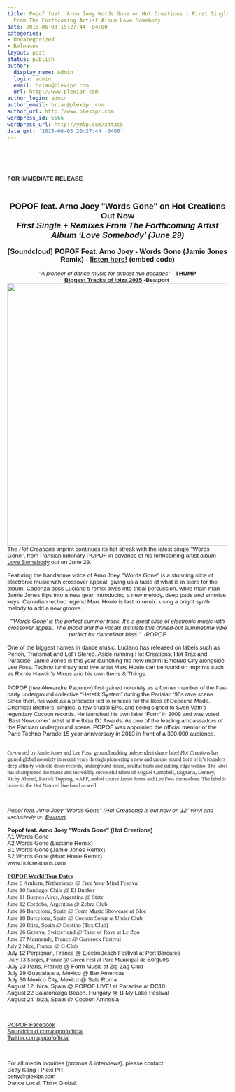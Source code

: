 ```yaml
---
title: Popof feat. Arno Joey W​ords Gone on Hot Creations | First Single + Remixes
  From The Forthcoming Artist Album Love Somebody
date: 2015-06-03 15:27:44 -04:00
categories:
- Uncategorized
- Releases
layout: post
status: publish
author:
  display_name: Admin
  login: admin
  email: brian@plexipr.com
  url: http://www.plexipr.com
author_login: admin
author_email: brian@plexipr.com
author_url: http://www.plexipr.com
wordpress_id: 6566
wordpress_url: http://ymlp.com/z4t3cS
date_gmt: '2015-06-03 20:27:44 -0400'
---
```


<p><html><br />
<head><br />
<meta http-equiv="Content-Type" content="text/html; charset=UTF-8"/></head><br />
<body>
<div class="page" title="Page 1"><b><span style="font-size: 10pt;"><span style="font-family: arial, helvetica, sans-serif;">FOR IMMEDIATE RELEASE</span></span></b></div>
<div class="page" title="Page 1"><b><span style="font-size: 10pt;"><span style="font-family: arial, helvetica, sans-serif;"><br /></span></span></b></div>
<div class="page" title="Page 1"><b><span style="font-size: 10pt;"><span style="font-family: arial, helvetica, sans-serif;"><br /></span></span></b></div>
<div><span style="font-size: 10pt;"><span style="font-family: arial, helvetica, sans-serif;"><br /></span></span></div>
<div style="text-align: center;"><span style="font-size: 14pt;"><b><span style="font-family: arial, helvetica, sans-serif;">POPOF feat. Arno Joey "W​ords Gone" on Hot Creations Out Now</span></b></span></div>
<div style="text-align: center;"><span style="font-family: arial, helvetica, sans-serif;"><span style="font-size: 14pt;"><b><i>First Single + Remixes From The Forthcoming Artist Album &lsquo;Love Somebody&rsquo; (June 29)</i></b></span><br /></span></div>
<div><span style="font-size: 10pt;"><span style="font-size: 12pt;"><span style="font-family: arial, helvetica, sans-serif;"><br /></span></span></span></div>
<div style="text-align: center;"><span style="font-size: 10pt;"><span style="font-size: 12pt;"><span style="font-family: arial, helvetica, sans-serif;"><b>[Soundcloud] POPOF Feat. Arno Joey - Words Gone (Jamie Jones Remix) - <a href="https://soundcloud.com/hot-creations/popof-feat-arno-joey-words-gone-jamie-jones-remix?in=hot-creations/sets/popof-feat-arno-joey-words-gone-ep">listen here!</a> (embed code)</b><br /></span></span></span></div>
<div>
<div><span style="font-size: 10pt;"><span style="font-family: arial, helvetica, sans-serif;"><br /></span></span></div>
<div style="text-align: center;"><span style="font-size: 10pt;"><span style="font-family: arial, helvetica, sans-serif;"><i>"A pioneer of dance music for almost two decades"</i> -<b><a href="https://thump.vice.com/en_au/article/popof-on-old-history-new-albums-and-life-as-a-french-tekno-vagabond"> THUMP</a></b></span></span></div>
<div style="text-align: center;"><span style="font-size: 10pt;"><b><span style="font-family: arial, helvetica, sans-serif;"><a href="https://news.beatport.com/features/15-top-djs-predict-the-biggest-tracks-of-ibizas-2015-season/#6">Biggest Tracks of Ibiza 2015</a>&nbsp;-</span></b></span><b style="font-size: 13px;"><span style="font-family: arial, helvetica, sans-serif;">Beatport&nbsp;</span></b></div>
<div style="text-align: center;"><span style="font-family: arial, helvetica, sans-serif;"><img style="border: 0pt none;" width="600" height="600" src="http://img.ymlp.com/plexipr_POPOFWordsGoneDigitalSleeve01_1.jpg" /></span></div>
<div><span style="font-size: 10pt;"><span style="font-family: arial, helvetica, sans-serif;">The <i>Hot Creations </i>imprint continues its hot streak with the latest single "Words Gone", from Parisian luminary POPOF in advance of his forthcoming artist album <span style="text-decoration: underline;">Love Somebody</span>&nbsp;out on June 29.</span></span></div>
<div><span style="font-size: 10pt;"><span style="font-family: arial, helvetica, sans-serif;"><br /></span></span></div>
<div><span style="font-size: 10pt;"><span style="font-family: arial, helvetica, sans-serif;">Featuring the handsome voice of Arno Joey, "Words Gone" is a stunning slice of electronic music with crossover appeal, giving us a taste of what is in store for the album. Cadenza boss Luciano&rsquo;s remix dives into tribal percussion, while main man Jamie Jones flips into a new gear, introducing a new melody, deep pads and emotive keys. Canadian techno legend Marc Houle is last to remix, using a bright synth melody to add a new groove.</span></span></div>
<div><span style="font-size: 10pt;"><span style="font-family: arial, helvetica, sans-serif;"><br /></span></span></div>
<div style="text-align: center;"><span style="font-size: 10pt;"><i><span style="font-family: arial, helvetica, sans-serif;">"'Words Gone&rsquo; is the perfect summer track. It&rsquo;s a great slice of electronic music with crossover appeal. The mood and the vocals distillate this </span><span style="font-family: arial, helvetica, sans-serif;">chilled-out summetime vibe perfect for dancefloor bliss." </span></i><span style="font-size: 10pt;"><span style="font-family: arial, helvetica, sans-serif;">&shy; -POPOF</span></span></span></div>
<div><span style="font-size: 10pt;"><span style="font-size: 10pt;"><span style="font-family: arial, helvetica, sans-serif;"><br /></span></span></span></div>
<div>
<div><span style="font-family: arial, helvetica, sans-serif; font-size: 10pt;">One of the biggest names in dance music, Luciano has released on labels such as Perlon, Transmat and Lo&shy;Fi Stereo. Aside running Hot Creations, Hot Trax and Paradise, Jamie Jones is this year launching his new imprint Emerald City alongside Lee Foss. Techno luminary and live artist Marc Houle can be found on imprints such as Richie Hawtin&rsquo;s Minus and his own Items &amp; Things.</span></div>
</div>
<div>&nbsp;</div>
<div><span style="font-family: arial, helvetica, sans-serif; font-size: 13px;">POPOF (nee Alexandre Paounov) first gained notoriety as a former member of the free-party underground collective &ldquo;Heretik System&rdquo; during the Parisian &lsquo;90s rave scene. Since then, his work as a producer led to remixes for the likes of Depeche Mode, Chemical Brothers, singles, a few crucial EPs, and being signed to Sven V&auml;th's legendary Cocoon records.&nbsp;He launched his own label &lsquo;Form&rsquo; in 2009 and was voted &lsquo;Best Newcomer&rsquo; artist at the Ibiza DJ Award</span><span style="font-size: 10pt;"><span style="font-family: arial, helvetica, sans-serif;">s. As one of the leading ambassadors of the Parisian underground scene, POPOF was appointed the official mentor of the Paris Techno Parade 15 year anniversary in 2013 in front of a 300,000 audience.</span></span></div>
<div><span style="font-size: 10pt;"><span style="font-family: arial, helvetica, sans-serif;"><br /></span></span></div>
<div><span style="font-size: 10pt;"><span style="font-family: arial, helvetica, sans-serif;"></p>
<div style="font-family: ArialMT; font-size: 12px;"><span style="background-color: rgba(255, 255, 255, 0);">Co-owned by Jamie Jones and Lee Foss, groundbreaking independent dance label&nbsp;<i>Hot Creations&nbsp;</i>has gained global notoriety in recent years through pioneering a new and unique sound born of it&rsquo;s founders deep affinity with old disco records, underground house, soulful beats and cutting edge techno. The label has championed the music and&nbsp;incredibly successful talent&nbsp;of&nbsp;Miguel Campbell,&nbsp;Digitaria, Denney, Richy Ahmed, Patrick Topping, wAFF,&nbsp;and of course Jamie Jones and Lee Foss themselves. The label&nbsp;is home to the Hot Natured live band as well</span></div>
<p></span></span></div>
<div><span style="font-size: 10pt;"><span style="font-family: arial, helvetica, sans-serif;"><br /> </span></span></div>
<div><span style="font-size: 10pt;"><span style="font-family: arial, helvetica, sans-serif;"> </span></p>
<div><i><span style="font-size: 10pt;"><span style="font-family: arial, helvetica, sans-serif;">Popof feat. Arno Joey "Words Gone" (Hot Creations) is out now on 12" vinyl and exclusively on&nbsp;<a href="https://pro.beatport.com/release/words-gone/1523981">Beaport</a>.</span></span></i></div>
<div><span style="font-size: 10pt;"><span style="font-family: arial, helvetica, sans-serif;"><br /></span></span></div>
<div><b><span style="font-size: 10pt;"><span style="font-family: arial, helvetica, sans-serif;">Popof feat. Arno Joey "Words Gone" (Hot Creations)</span></span></b></div>
<div><span style="font-size: 10pt;"><span style="font-family: arial, helvetica, sans-serif;">A1 Words Gone</span></span></div>
<div><span style="font-size: 10pt;"><span style="font-family: arial, helvetica, sans-serif;">A2 Words Gone (Luciano Remix)</span></span></div>
<div style="font-family: arial, helvetica, sans-serif;"><span style="font-size: 10pt;">B1 Words Gone (Jamie Jones Remix)</span></div>
<div style="font-family: arial, helvetica, sans-serif;"><span style="font-size: 10pt;">B2 Words Gone (Marc Houle Remix)</span></div>
<div style="font-family: arial, helvetica, sans-serif;"><span style="font-size: 10pt;">www.hotcreations.com</span></div>
<div style="font-family: arial, helvetica, sans-serif;"><span style="font-size: 10pt;"><br /></span></div>
<div>
<div style="font-family: ArialMT; font-size: 12px;">
<div><b><span style="text-decoration: underline;"><span style="font-size: 10pt;">POPOF World Tour Dates</span></span></b></div>
</div>
<div style="font-family: ArialMT; font-size: 12px;"><span style="font-size: 10pt;"><span style="font-family: ArialMT;">June 6 Arnhem, Netherlands @ Free Your Mind Festival</span><br /><span style="font-family: ArialMT;">June 10 Santiago, Chile @ El Bunker</span><br /><span style="font-family: ArialMT;">June 11 Buenos Aires, Argentina @ State</span><br /><span style="font-family: ArialMT;">June 12 Cordoba, Argentina @ Zebra Club</span><br /><span style="font-family: ArialMT;">June 16 Barcelona, Spain @ Form Music Showcase at Bloc</span><br /><span style="font-family: ArialMT;">June 18 Barcelona, Spain @ Cocoon Sonar at Under Club</span><br /><span style="font-family: ArialMT;">June 20 Ibiza, Spain @ Destino (Tox Club)</span><br /><span style="font-family: ArialMT;">June 26 Geneva, Switzerland @ Taste of Rave at Le Zoo</span><br /><span style="font-family: ArialMT;">June 27 Marmande, France @ Garorock Festival</span><br /><span style="font-family: ArialMT;">July 2 Nice, France @ G Club</span><br /><span style="font-family: ArialMT;"><span style="font-family: arial, helvetica, sans-serif; font-size: 13px;">July 12&nbsp;</span><span style="font-family: arial, helvetica, sans-serif; font-size: 13px;">Perpignan, France @ ElectroBeach Festival at&nbsp;Port Barcar&egrave;s</span></span></span></div>
<div style="font-family: ArialMT; font-size: 12px;"><span style="font-size: 10pt;"><span style="font-family: ArialMT;"><span style="font-family: arial, helvetica, sans-serif; font-size: 13px;">&nbsp;</span>July 13 Sorges, France @ Green Fest at Parc Municipal de</span><span style="font-family: arial, helvetica, sans-serif;"> Sorgues<span style="font-family: arial, helvetica, sans-serif; font-size: 13px;">&nbsp;&nbsp; </span></span></span></div>
<div style="font-family: ArialMT; font-size: 12px;"><span style="font-size: 10pt;"><span style="font-family: arial, helvetica, sans-serif;">July 23 Paris, France @ Form Music at Zig Zag Club</span></span></div>
<div style="font-family: ArialMT; font-size: 12px;"><span style="font-size: 10pt;"><span style="font-family: arial, helvetica, sans-serif;">July 29 Guadalajara, Mexico @ Bar Americas</span></span></div>
<div><span style="font-size: 10pt;"><span style="font-size: 10pt;"><span style="font-family: arial, helvetica, sans-serif;">July 30 Mexico City, Mexico @ Sala Roma<br />August 12 Ibiza, Spain @ POPOF LIVE! at Paradise at DC</span></span><span style="font-family: arial, helvetica, sans-serif;">10</span><br /><span style="font-family: arial, helvetica, sans-serif;">August 22 Balatonaliga Beach, Hungary @ B My Lake Festival</span><br /><span style="font-family: arial, helvetica, sans-serif;">August 24 Ibiza, Spain @ Cocoon Amnesia</span></span></div>
<p><span style="font-size: 10pt;"><br /></span></div>
<div style="font-family: arial, helvetica, sans-serif;"><a href="https://www.facebook.com/pages/POPOF/28281443788"><span style="font-size: 10pt;">POPOF Facebook</span></a></div>
<div style="font-family: arial, helvetica, sans-serif;"><a href="https://soundcloud.com/popofofficial">Soundcloud.com/popofofficial</a></div>
<div style="font-family: arial, helvetica, sans-serif;"><a href="https://twitter.com/popofofficial">Twitter.com/popofofficial</a></div>
<div style="font-family: arial, helvetica, sans-serif;">&nbsp;</div>
<div style="font-family: arial, helvetica, sans-serif;">&nbsp;</div>
<p></span></div>
<div><span style="font-size: 10pt;"><span style="font-family: arial, helvetica, sans-serif;">For all media inquiries (promos &amp; interviews), please contact:</span></span></div>
<div><span style="font-size: 10pt;"><span style="font-family: arial, helvetica, sans-serif;">Betty Kang | Plexi PR</span></span></div>
<div><span style="font-size: 10pt;"><span style="font-family: arial, helvetica, sans-serif;">betty@plexipr.com</span></span></div>
<div><span style="font-size: 10pt;"><span style="font-family: arial, helvetica, sans-serif;">Dance Local. Think Global.</span></span></div>
</div>
<div><span style="font-family: arial, helvetica, sans-serif; font-size: 13px;"><br /></span></div>
<p></body><br />
</html></p>
